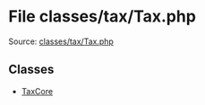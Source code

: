 File classes/tax/Tax.php
=========

Source: [classes/tax/Tax.php](https://github.com/PrestaShop/PrestaShop/blob/1.6.0.14/classes/tax/Tax.php)


Classes
-------

* [TaxCore](class.TaxCore.md)

